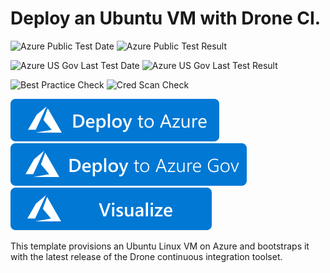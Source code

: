 # Deploy an Ubuntu VM with Drone CI.

![Azure Public Test Date](https://azurequickstartsservice.blob.core.windows.net/badges/application-workloads/drone/drone-ubuntu-vm/PublicLastTestDate.svg)
![Azure Public Test Result](https://azurequickstartsservice.blob.core.windows.net/badges/application-workloads/drone/drone-ubuntu-vm/PublicDeployment.svg)

![Azure US Gov Last Test Date](https://azurequickstartsservice.blob.core.windows.net/badges/application-workloads/drone/drone-ubuntu-vm/FairfaxLastTestDate.svg)
![Azure US Gov Last Test Result](https://azurequickstartsservice.blob.core.windows.net/badges/application-workloads/drone/drone-ubuntu-vm/FairfaxDeployment.svg)

![Best Practice Check](https://azurequickstartsservice.blob.core.windows.net/badges/application-workloads/drone/drone-ubuntu-vm/BestPracticeResult.svg)
![Cred Scan Check](https://azurequickstartsservice.blob.core.windows.net/badges/application-workloads/drone/drone-ubuntu-vm/CredScanResult.svg)

[![Deploy To Azure](https://raw.githubusercontent.com/Azure/azure-quickstart-templates/master/1-CONTRIBUTION-GUIDE/images/deploytoazure.svg?sanitize=true)](https://portal.azure.com/#create/Microsoft.Template/uri/https%3A%2F%2Fraw.githubusercontent.com%2FAzure%2Fazure-quickstart-templates%2Fmaster%2Fapplication-workloads%2Fdrone%2Fdrone-ubuntu-vm%2Fazuredeploy.json)  
[![Deploy To Azure US Gov](https://raw.githubusercontent.com/Azure/azure-quickstart-templates/master/1-CONTRIBUTION-GUIDE/images/deploytoazuregov.svg?sanitize=true)](https://portal.azure.us/#create/Microsoft.Template/uri/https%3A%2F%2Fraw.githubusercontent.com%2FAzure%2Fazure-quickstart-templates%2Fmaster%2Fapplication-workloads%2Fdrone%2Fdrone-ubuntu-vm%2Fazuredeploy.json)
[![Visualize](https://raw.githubusercontent.com/Azure/azure-quickstart-templates/master/1-CONTRIBUTION-GUIDE/images/visualizebutton.svg?sanitize=true)](http://armviz.io/#/?load=https%3A%2F%2Fraw.githubusercontent.com%2FAzure%2Fazure-quickstart-templates%2Fmaster%2Fapplication-workloads%2Fdrone%2Fdrone-ubuntu-vm%2Fazuredeploy.json)

This template provisions an Ubuntu Linux VM on Azure and bootstraps it with the latest release of the Drone continuous integration toolset.


